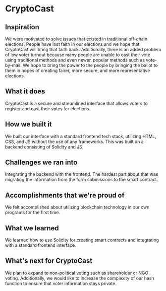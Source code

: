 # CryptoCast

## Inspiration
We were motivated to solve issues that existed in traditional off-chain elections. People have lost faith in our elections and we hope that CryptoCast will bring that faith back. Additionally, there is an added problem of low voter turnout because many people are unable to cast their vote using traditional methods and even newer, popular methods such as vote-by-mail. We hope to bring the power to the people by bringing the ballot to them in hopes of creating fairer, more secure, and more representative elections.

## What it does
CryptoCast is a secure and streamlined interface that allows voters to register and cast their votes for elections.

## How we built it
We built our interface with a standard frontend tech stack, utilizing HTML, CSS, and JS without the use of any frameworks. This was built on a backend consisting of Solidity and JS.

## Challenges we ran into
Integrating the backend with the frontend. The hardest part about that was migrating the information from the form submissions to the smart contract.

## Accomplishments that we're proud of
We felt accomplished about utilizing blockchain technology in our own programs for the first time.

## What we learned
We learned how to use Solidity for creating smart contracts and integrating with a standard frontend interface.

## What's next for CryptoCast
We plan to expand to non-political voting such as shareholder or NGO voting. Additionally, we would like to increase the complexity of our hash function to ensure that voter information stays private.
